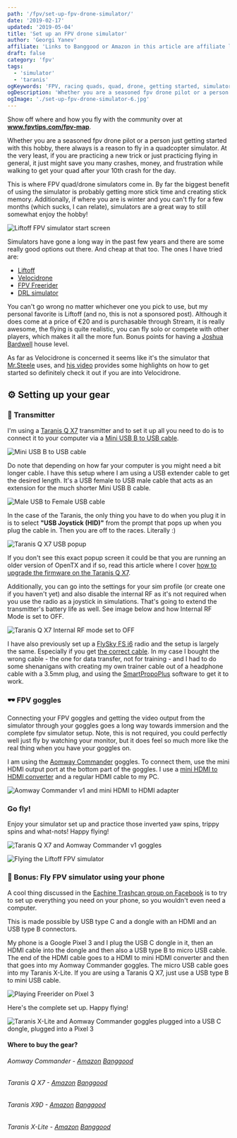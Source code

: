 ```yaml
---
path: '/fpv/set-up-fpv-drone-simulator/'
date: '2019-02-17'
updated: '2019-05-04'
title: 'Set up an FPV drone simulator'
author: 'Georgi Yanev'
affiliate: 'Links to Banggood or Amazon in this article are affiliate links and would support the blog if used to make a purchase.'
draft: false
category: 'fpv'
tags:
  - 'simulator'
  - 'taranis'
ogKeywords: 'FPV, racing quads, quad, drone, getting started, simulator, fpv simulator, fpv drone simulator, quad simulator, liftoff, velocidrone, drl, the drone racing league simulator, fpv freerider, taranis qx7 simulator, taranis q x7 trainer, practice fpv, practice in simulator, quadcopter simulator'
ogDescription: 'Whether you are a seasoned fpv drone pilot or a person just getting started with this hobby, there always is a reason to fly in a quadcopter simulator. At the very least, if you are practicing a new trick or just practicing flying in general, it just might save you many crashes, money, and frustration while walking to get your quad after your 10th crash for the day.'
ogImage: './set-up-fpv-drone-simulator-6.jpg'
---
```


<div class="article-update-notification">
  Show off where and how you fly with the community over at 
  <strong><a href="https://www.fpvtips.com/fpv-map">www.fpvtips.com/fpv-map</a></strong>.
</div>

Whether you are a seasoned fpv drone pilot or a person just getting started with this hobby, there always is a reason to fly in a quadcopter simulator. At the very least, if you are practicing a new trick or just practicing flying in general, it just might save you many crashes, money, and frustration while walking to get your quad after your 10th crash for the day.

This is where FPV quad/drone simulators come in. By far the biggest benefit of using the simulator is probably getting more stick time and creating stick memory. Additionally, if where you are is winter and you can't fly for a few months (which sucks, I can relate), simulators are a great way to still somewhat enjoy the hobby!

![Liftoff FPV simulator start screen](set-up-fpv-drone-simulator-1.jpg)

Simulators have gone a long way in the past few years and there are some really good options out there. And cheap at that too. The ones I have tried are:

<ul>
  <li>
    <a href="https://www.liftoff-game.com" target="_blank" rel="noopener noreferrer">Liftoff</a>
  </li>
  <li>
    <a href="https://www.velocidrone.com" target="_blank" rel="noopener noreferrer">Velocidrone</a>
  </li>
  <li>
    <a href="https://fpv-freerider.itch.io" target="_blank" rel="noopener noreferrer">FPV Freerider</a>
  </li>
  <li>
    <a href="https://thedroneracingleague.com/simulator/get-started/" target="_blank" rel="noopener noreferrer">DRL simulator</a>
  </li>
</ul>

You can't go wrong no matter whichever one you pick to use, but my personal favorite is Liftoff (and no, this is not a sponsored post). Although it does come at a price of €20 and is purchasable through Stream, it is really awesome, the flying is quite realistic, you can fly solo or compete with other players, which makes it all the more fun. Bonus points for having a [Joshua Bardwell][1] house level.

As far as Velocidrone is concerned it seems like it's the simulator that [Mr.Steele][2] uses, and [his video][3] provides some highlights on how to get started so definitely check it out if you are into Velocidrone.

## ⚙ Setting up your gear

### 📡 Transmitter

I'm using a [Taranis Q X7][4] transmitter and to set it up all you need to do is to connect it to your computer via a [Mini USB B to USB cable][5].

![Mini USB B to USB cable](set-up-fpv-drone-simulator-4.jpg)

Do note that depending on how far your computer is you might need a bit longer cable. I have this setup where I am using a USB extender cable to get the desired length. It's a USB female to USB male cable that acts as an extension for the much shorter Mini USB B cable.

![Male USB to Female USB cable](set-up-fpv-drone-simulator-9.jpg)

In the case of the Taranis, the only thing you have to do when you plug it in is to select **"USB Joystick (HID)"** from the prompt that pops up when you plug the cable in. Then you are off to the races. Literally :)

![Taranis Q X7 USB popup](set-up-fpv-drone-simulator-5.jpg)

If you don't see this exact popup screen it could be that you are running an older version of OpenTX and if so, read this article where I cover [how to upgrade the firmware on the Taranis Q X7][6].

Additionally, you can go into the settings for your sim profile (or create one if you haven't yet) and also disable the internal RF as it's not required when you use the radio as a joystick in simulations. That's going to extend the transmitter's battery life as well. See image below and how Internal RF Mode is set to OFF.

![Taranis Q X7 Internal RF mode set to OFF](set-up-fpv-drone-simulator-8.jpg)

I have also previously set up a [FlySky FS i6][7] radio and the setup is largely the same. Especially if you get [the correct cable][8]. In my case I bought the wrong cable - the one for data transfer, not for training - and I had to do some shenanigans with creating my own trainer cable out of a headphone cable with a 3.5mm plug, and using the [SmartPropoPlus][9] software to get it to work.

### 🕶️ FPV goggles

Connecting your FPV goggles and getting the video output from the simulator through your goggles goes a long way towards immersion and the complete fpv simulator setup. Note, this is not required, you could perfectly well just fly by watching your monitor, but it does feel so much more like the real thing when you have your goggles on.

I am using the [Aomway Commander][10] goggles. To connect them, use the mini HDMI output port at the bottom part of the goggles. I use a [mini HDMI to HDMI converter][11] and a regular HDMI cable to my PC.

![Aomway Commander v1 and mini HDMI to HDMI adapter](set-up-fpv-drone-simulator-7.jpg)

### Go fly!

Enjoy your simulator set up and practice those inverted yaw spins, trippy spins and what-nots! Happy flying!

![Taranis Q X7 and Aomway Commander v1 goggles](set-up-fpv-drone-simulator-6.jpg)

![Flying the Liftoff FPV simulator](set-up-fpv-drone-simulator-3.jpg)

### 📱 Bonus: Fly FPV simulator using your phone

A cool thing discussed in the [Eachine Trashcan group on Facebook][18] is to try to set up everything you need on your phone, so you wouldn't even need a computer.

This is made possible by USB type C and a dongle with an HDMI and an USB type B connectors.

My phone is a Google Pixel 3 and I plug the USB C dongle in it, then an HDMI cable into the dongle and then also a USB type B to micro USB cable. The end of the HDMI cable goes to a HDMI to mini HDMI converter and then that goes into my Aomway Commander goggles. The micro USB cable goes into my Taranis X-Lite. If you are using a Taranis Q X7, just use a USB type B to mini USB cable.

![Playing Freerider on Pixel 3](set-up-fpv-drone-simulator-10.jpg)

Here's the complete set up. Happy flying!

![Taranis X-Lite and Aomway Commander goggles plugged into a USB C dongle, plugged into a Pixel 3](set-up-fpv-drone-simulator-11.jpg)

#### Where to buy the gear?

###### Aomway Commander - [Amazon][12] [Banggood][10]

###### Taranis Q X7 - [Amazon][13] [Banggood][4]

###### Taranis X9D - [Amazon][14] [Banggood][15]

###### Taranis X-Lite - [Amazon][17] [Banggood][16]

[0]: Linkslist
[1]: https://www.youtube.com/channel/UCX3eufnI7A2I7IkKHZn8KSQ
[2]: https://www.youtube.com/user/MrSteeledavis
[3]: https://www.youtube.com/watch?v=dOwW6PFZU3Y
[4]: https://bit.ly/taranis-qx7
[5]: https://bit.ly/mini-usb
[6]: /fpv/setup-taranis-qx7
[7]: https://bit.ly/flysky-fs-i6
[8]: https://bit.ly/flysky-trainer-cable
[9]: https://github.com/shauleiz/SmartPropoPlus
[10]: https://bit.ly/aomway-commander
[11]: https://bit.ly/mini-hdmi-to-hdmi
[12]: https://amzn.to/2D4Nb1U
[13]: https://amzn.to/2VszUYb
[14]: https://amzn.to/2UsfwtO
[15]: https://bit.ly/taranis-x9d
[16]: https://bit.ly/taranis-xlite
[17]: https://amzn.to/2I92UBh
[18]: https://www.facebook.com/groups/331978367598746/permalink/416011002528815/
